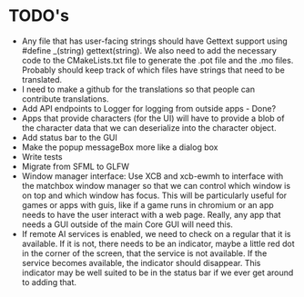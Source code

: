 # TODO's
- Any file that has user-facing strings should have Gettext support using #define _(string) gettext(string). We also need to add the necessary code to the CMakeLists.txt file to generate the .pot file and the .mo files. Probably should keep track of which files have strings that need to be translated.
- I need to make a github for the translations so that people can contribute translations.
- Add API endpoints to Logger for logging from outside apps - Done?
- Apps that provide characters (for the UI) will have to provide a blob of the character data that we can deserialize into the character object. 
- Add status bar to the GUI
- Make the popup messageBox more like a dialog box 
- Write tests
- Migrate from SFML to GLFW
- Window manager interface: Use XCB and xcb-ewmh to interface with the matchbox window manager so that we can control which window is on top and which window has focus. This will be particularly useful for games or apps with guis, like if a game runs in chromium or an app needs to have the user interact with a web page. Really, any app that needs a GUI outside of the main Core GUI will need this.
- If remote AI services is enabled, we need to check on a regular that it is available. If it is not, there needs to be an indicator, maybe a little red dot in the corner of the screen, that the service is not available. If the service becomes available, the indicator should disappear. This indicator may be well suited to be in the status bar if we ever get around to adding that.
